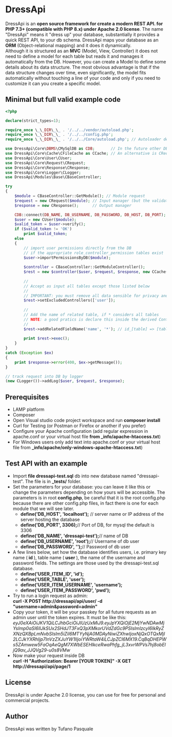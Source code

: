 # DressApi

DressApi is an <b>open source framework for create a modern REST API. for PHP 7.3+ (compatible with PHP 8.x) under Apache 2.0 license</b>.
The name "DressApi" means it "dress up" your database, substantially it provides a quick REST API, to your db schema.
DressApi maps your database as an <b>ORM</b> (Object-relational mapping) and it does it dynamically.<br>
Although it is structured as an <b>MVC</b> (Model, View, Controller) it does not need to define a model for each table but reads it and manages it automatically from the DB. However, you can create a Model to define some details about its data structure. 
    The most obvious advantage is that if the data structure changes over time, even significantly, the model fits automatically without touching a line of your code and only if you need to customize it can you create a specific model.

## Minimal but full valid example code

```php
<?php

declare(strict_types=1);

require_once \_\_DIR\_\_ . '/../../vendor/autoload.php';
require_once \_\_DIR\_\_ . '/../../config.php';
require_once \_\_DIR\_\_ . '/../../Core/autoload.php'; // Autoloader dell'applicazione

use DressApi\Core\DBMS\CMySqlDB as CDB;       // In the future other DBMS as Oracle, PostgreSQL, MS SQL
use DressApi\Core\Cache\CFileCache as CCache; // An alternative is CRedisCache
use DressApi\Core\User\CUser;
use DressApi\Core\Request\CRequest;
use DressApi\Core\Response\CResponse;
use DressApi\Core\Logger\CLogger;
use DressApi\Modules\Base\CBaseController;

try
{
    $module = CBaseController::GetModule(); // Module request
    $request = new CRequest($module); // Input manager (but the validations is the CBaseModel class)
    $response = new CResponse();      // Output manager

    CDB::connect(DB_NAME, DB_USERNAME, DB_PASSWORD, DB_HOST, DB_PORT);
    $user = new CUser($module);
    $valid_token = $user->verify();
    if ($valid_token != 'OK')
        print $valid_token;
    else
    {
        // import user permissions directly from the DB
        // if the appropriate role_controller_permission tables exist
        $user->importPermissionsByDB($module);
        
        $controller = CBaseController::GetModuleController();
        $rest = new $controller($user, $request, $response, new CCache(DOMAIN_NAME));
        
        //
        // Accept as input all tables except those listed below
        //
        // IMPORTANT: you must remove all data sensible for privacy and for security
        $rest->setExcludedControllers(['user']);
        
        //
        // Add the name of related table, if * considers all tables
        // NOTE: a good pratics is declare this inside the derived Controller if exists
        //
        $rest->addRelatedFieldName('name', '*'); // id_[table] => [table]:name
        
        print $rest->exec();
    }
}
catch (Exception $ex)
{
    print $response->error(400, $ex->getMessage());
}

// track request into DB by logger
(new CLogger())->addLog($user, $request, $response);

```

## Prerequisites

<ul>
<li>LAMP platform</li>
<li>Composer</li>
<li>Open Visual studio code project workspace and run <b>composer install</b></li>
<li>Curl for Testing (or Postman or Firefox or another if you prefer)</b></li>
<li>Configure your Apache configuration (add regular expression in apache.conf or your virtual host file <b>from _info/apache-htaccess.txt</b>)</li>
<li>For Windows users only add text into apache.conf or your virtual host file from <b>_info/apache/only-windows-apache-htaccess.txt</b>)</li>
</ul>

## Test API with an example

<ul>
<li>Import <b>file dressapi-test.sql</b> db into new database named "dressapi-test". The file is in <b>_tests/</b> folder.</li>
<li>Set the parameters for your database: you can leave it like this or change the parameters depending on how yours will be accessible.
The parameters is in root <b>config.php</b>, be careful that it is the root config.php because there are other config.php files, in fact there is one for each module that we will see later.
<ul>
<li><b>define('DB_HOST', 'localhost');</b> // server name or IP address of the server hosting the database</li>  
<li><b>define('DB_PORT', 3306);</b>// Port of DB, for mysql the default is 3306</li>
<li><b>define('DB_NAME', 'dressapi-test');</b>// name of DB</li>
<li><b>define('DB_USERNAME', 'root');</b>// Username of db user</li>
<li><b>define('DB_PASSWORD', '');</b>// Password of db user</li>
</ul>
</li>
<li>A few lines below, set how the database identifies users, i.e. primary key name (<b> id </b>), table name (<b> user </b>),
the name of the username and password fields. The settings are those used by the dressapi-test.sql database.
<ul>
<li><b>define('USER_ITEM_ID', 'id');</b></li>  
<li><b>define('USER_TABLE', 'user');</b></li>
<li><b>define('USER_ITEM_USERNAME', 'username');</b></li>
<li><b>define('USER_ITEM_PASSWORD', 'pwd');</b></li>
</ul>
</li>
<li>Try to run a login request as admin:<br>
<b>curl -X POST http://dressapi/api/user/ -d "username=admin&password=admin"</b>
</li>
<li>Copy your token, it will be your passkey for all future requests as an admin user until the token expires. It must be like this:<br><i>eyJ0eXAiOiJKV1QiLCJhbGciOiJIUzUxMiJ9.eyJpYXQiOjE2MjYwNDAwMjYsImp0aSI6IlJkSUx2SHdJT3FxQ3pXMkorUVdZdGc9PSIsImlzcyI6IkRyZXNzQXBpLmNvbSIsIm5iZiI6MTYyNjA0MDAyNiwiZXhwIjoxNjQxOTQxMjI2LCJkYXRhIjp7InVzZXJuYW1lIjoiYWRtaW4iLCJpZCI6MX19.CqBqDHEPWs5ZAmwew5FaOqAeQgM7XWbESEHlkceRwaPhfg_jL3xvrWPVs7hj8obEljQ9av_JJQVg29-u0s8VMw</i>
</li>
<li>Now make your request inside DB<br>
<b>curl -H  "Authorization: Bearer [YOUR TOKEN]" -X GET http://dressapi/api/page/1</b>
</li>
</ul>

## License

DressApi is under Apache 2.0 license, you can use for free for personal and commercial projects. 

## Author
   
DressApi was written by Tufano Pasquale
    